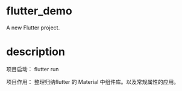 # flutter_demo

A new Flutter project.

# description 

项目启动： flutter run

项目作用： 整理归纳flutter 的 Material 中组件库。以及常规属性的应用。

